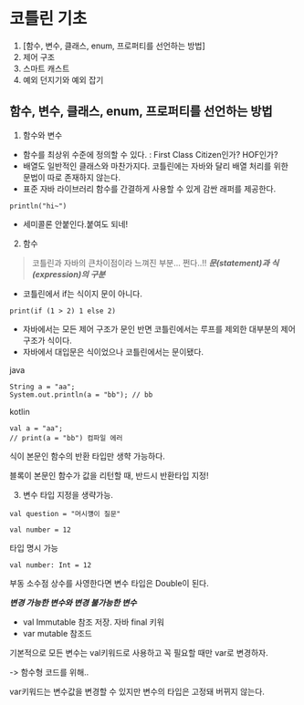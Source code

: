 # 코틀린 기초
1. [함수, 변수, 클래스, enum, 프로퍼티를 선언하는 방법]
2. 제어 구조
3. 스마트 캐스트
4. 예외 던지기와 예외 잡기

## 함수, 변수, 클래스, enum, 프로퍼티를 선언하는 방법
1. 함수와 변수
- 함수를 최상위 수준에 정의할 수 있다. : First Class Citizen인가? HOF인가?
- 배열도 일반적인 클래스와 마찬가지다. 코틀린에는 자바와 달리 배열 처리를 위한 문법이 따로 존재하지 않는다.
- 표준 자바 라이브러리 함수를 간결하게 사용할 수 있게 감싼 래퍼를 제공한다.
```
println("hi~")
```
- 세미콜론 안붙인다.붙여도 되네!

2. 함수

> 코틀린과 자바의 큰차이점이라 느껴진 부분... 쩐다..!!
***문(statement)과 식(expression)의 구분***
- 코틀린에서 if는 식이지 문이 아니다.
```
print(if (1 > 2) 1 else 2)
```

- 자바에서는 모든 제어 구조가 문인 반면 코틀린에서는 루프를 제외한 대부분의 제어 구조가 식이다.
- 자바에서 대입문은 식이었으나 코틀린에서는 문이됐다.

java
```
String a = "aa";
System.out.println(a = "bb"); // bb
```

kotlin
```
val a = "aa";
// print(a = "bb") 컴파일 에러 
```

식이 본문인 함수의 반환 타입만 생햑 가능하다. 

블록이 본문인 함수가 값을 리턴할 때, 반드시 반환타입 지정!
 
3. 변수
타입 지정을 생략가능.
```
val question = "머시꺵이 질문"

val number = 12
```

타입 명시 가능
```
val number: Int = 12
```

부동 소수점 상수를 사영한다면 변수 타입은 Double이 된다.

***변경 가능한 변수와 변경 불가능한 변수***
- val Immutable 참조 저장. 자바 final 키워
- var mutable 참조드

기본적으로 모든 변수는 val키워드로 사용하고 꼭 필요할 때만 var로 변경하자.

-> 함수형 코드를 위해..

var키워드는 변수값을 변경할 수 있지만 변수의 타입은 고정돼 버뀌지 않는다.
